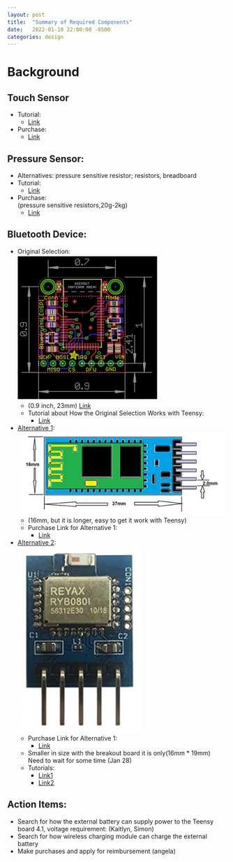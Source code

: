 ```yaml
---
layout: post
title:  "Summary of Required Components"
date:   2022-01-10 22:00:00 -0500
categories: design
---
```


# Background

## Touch Sensor
- Tutorial:
  - [Link](https://www.youtube.com/watch?v=DlhOgLPbHJM)
- Purchase:
  - [Link](https://www.amazon.ca/Partstower-Digital-Sensor-capacitive-Arduino/dp/B07CQB7DYB/ref=sr_1_19?crid=329AT0S658O5L&keywords=TTP223B&qid=1642647282&sprefix=ttp223b%2Caps%2C62&sr=8-19)

## Pressure Sensor:
- Alternatives: pressure sensitive resistor; resistors, breadboard
- Tutorial:
  - [Link](https://www.youtube.com/watch?v=_LuvkEGFas8)
- Purchase:
  <br>(pressure sensitive resistors,20g-2kg)
  - [Link](https://www.amazon.ca/Pressure-Precise-Force-Sensitive-Resistor-Resistance-Type/dp/B07T1CHY58/ref=sr_1_1_sspa?crid=1GY7I9DOL8HGV&keywords=pressure+sensitive+resistor&qid=1642647199&sprefix=pressure+sensitive+resistor%2Caps%2C78&sr=8-1-spons&psc=1&smid=A2KRDQ1AI5Y5G6&spLa=ZW5jcnlwdGVkUXVhbGlmaWVyPUFZR05OWkNNRTE2UzEmZW5jcnlwdGVkSWQ9QTA0NzQxNDIzUjYwVEdIWDdDOTZUJmVuY3J5cHRlZEFkSWQ9QTA0NjkwNTQ4TUxMSEcxQVhGV0gmd2lkZ2V0TmFtZT1zcF9hdGYmYWN0aW9uPWNsaWNrUmVkaXJlY3QmZG9Ob3RMb2dDbGljaz10cnVl)

## Bluetooth Device: 
- Original Selection: 
<br> ![bluetooth-ori.PNG](/assets/images/bluetooth-ori.PNG)
  - (0.9 inch, 23mm) [Link](https://www.adafruit.com/product/2633)
  - Tutorial about How the Original Selection Works with Teensy:
    - [Link](https://www.youtube.com/watch?v=tREQuzZjVvo)
- [Alternative 1](https://components101.com/wireless/hc-06-bluetooth-module-pinout-datasheet): 
<br> ![bluetooth-A1.PNG](/assets/images/bluetooth-A1.PNG)
  - (16mm, but it is longer, easy to get it work with Teensy) 
  - Purchase Link for Alternative 1:
    - [Link](https://www.amazon.ca/DSD-TECH-Wireless-Bluetooth-Transceiver/dp/B01FCQZ8VW/ref=sr_1_2_sspa?crid=1C07SB70WGVGG&keywords=Bluetooth+Transceiver+Module+HC-06&qid=1642629707&sprefix=bluetooth+transceiver+module+hc-06%2Caps%2C47&sr=8-2-spons&psc=1&spLa=ZW5jcnlwdGVkUXVhbGlmaWVyPUEyNjlGWkpNTU9KOEtaJmVuY3J5cHRlZElkPUEwNTM2ODE3MTRHUERSTkFJMkRNJmVuY3J5cHRlZEFkSWQ9QTA3NzY1NjYzVlBLWFNXRDVHVEtFJndpZGdldE5hbWU9c3BfYXRmJmFjdGlvbj1jbGlja1JlZGlyZWN0JmRvTm90TG9nQ2xpY2s9dHJ1ZQ==)
- [Alternative 2](https://www.techdesign.com/market/reyax/categories/bluetooth/bluetooth-modules?search=RYB080I&targetid=kwd-1110925765636&keyword=ryb080i&matchtype=p&device=c&creative=500850269512&product_id=&adposition=&placement=&target=&campaignid=10552609144&adgroupid=118956344107&utm_source=googlecpc&gclid=Cj0KCQiAip-PBhDVARIsAPP2xc1DReWozrfVYH91IyogoSK_k3kqwjPFD_rAJemO8mXcv26wyVRDV0MaAtnAEALw_wcB): 
<br> ![bluetooth-A2.PNG](/assets/images/bluetooth-A2.PNG)
  - Purchase Link for Alternative 1:
    - [Link](https://www.amazon.com/REYAX-RYB080I_lite-Bluetooth-Module-CC2640R2F/dp/B07NB7FK6M)
  - Smaller in size with the breakout board it is only(16mm * 19mm) Need to wait for some time (Jan 28)
  - Tutorials:
    - [Link1](https://www.youtube.com/watch?v=phH3JVayyV8)
    - [Link2](https://www.youtube.com/watch?v=RB2bxE_QTVY)
    
## Action Items:
- Search for how the external battery can supply power to the Teensy board 4.1, voltage requirement: (Kaitlyn, Simon)
- Search for how wireless charging module can charge the external battery
- Make purchases and apply for reimbursement (angela)


